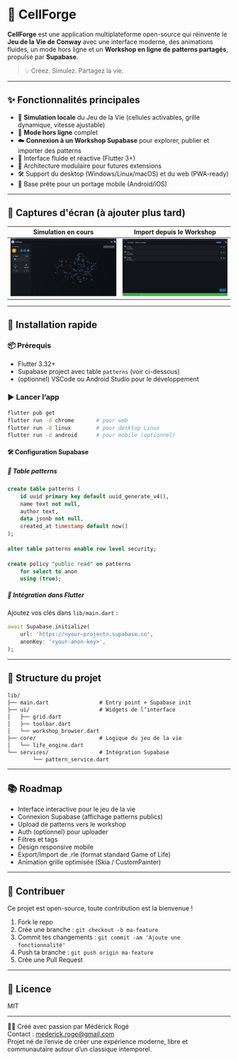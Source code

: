 # 🧬 CellForge

**CellForge** est une application multiplateforme open-source qui réinvente le
**Jeu de la Vie de Conway** avec une interface moderne, des animations fluides,
un mode hors ligne et un **Workshop en ligne de patterns partagés**, propulsé
par **Supabase**.

> 💡 Créez. Simulez. Partagez la vie.

---

## ✨ Fonctionnalités principales

- 🔁 **Simulation locale** du Jeu de la Vie (cellules activables, grille
  dynamique, vitesse ajustable)
- 💾 **Mode hors ligne** complet
- ☁️ **Connexion à un Workshop Supabase** pour explorer, publier et importer des
  patterns
- 🎨 Interface fluide et réactive (Flutter 3+)
- 🧱 Architecture modulaire pour futures extensions
- 🛠️ Support du desktop (Windows/Linux/macOS) et du web (PWA-ready)
- 📱 Base prête pour un portage mobile (Android/iOS)

---

## 📸 Captures d'écran (à ajouter plus tard)

| Simulation en cours    | Import depuis le Workshop      |
| ---------------------- | ------------------------------ |
| ![grid](docs/grid.png) | ![workshop](docs/workshop.png) |

---

## 🚀 Installation rapide

### 📦 Prérequis

- Flutter 3.32+
- Supabase project avec table `patterns` (voir ci-dessous)
- (optionnel) VSCode ou Android Studio pour le développement

### ▶️ Lancer l’app

```bash
flutter pub get
flutter run -d chrome       # pour web
flutter run -d linux        # pour desktop Linux
flutter run -d android      # pour mobile (optionnel)
```

#### 🛠️ Configuration Supabase

##### 🎯 Table patterns

```sql
create table patterns (
    id uuid primary key default uuid_generate_v4(),
    name text not null,
    author text,
    data jsonb not null,
    created_at timestamp default now()
);

alter table patterns enable row level security;

create policy "public read" on patterns
    for select to anon
    using (true);
```

##### 🔑 Intégration dans Flutter

Ajoutez vos clés dans `lib/main.dart` :

```dart
await Supabase.initialize(
    url: 'https://<your-project>.supabase.co',
    anonKey: '<your-anon-key>',
);
```

---

## 🧩 Structure du projet

```
lib/
├── main.dart                # Entry point + Supabase init
├── ui/                      # Widgets de l’interface
│   ├── grid.dart
│   ├── toolbar.dart
│   └── workshop_browser.dart
├── core/                    # Logique du jeu de la vie
│   └── life_engine.dart
└── services/                # Intégration Supabase
        └── pattern_service.dart
```

---

## 📚 Roadmap

- Interface interactive pour le jeu de la vie
- Connexion Supabase (affichage patterns publics)
- Upload de patterns vers le workshop
- Auth (optionnel) pour uploader
- Filtres et tags
- Design responsive mobile
- Export/Import de .rle (format standard Game of Life)
- Animation grille optimisée (Skia / CustomPainter)

---

## 🤝 Contribuer

Ce projet est open-source, toute contribution est la bienvenue !

1. Fork le repo
2. Crée une branche : `git checkout -b ma-feature`
3. Commit tes changements : `git commit -am 'Ajoute une fonctionnalité'`
4. Push ta branche : `git push origin ma-feature`
5. Crée une Pull Request

---

## 🪪 Licence

MIT

---

👨‍💻 Créé avec passion par Médérick Rogé\
Contact : mederick.roge@gmail.com\
Projet né de l’envie de créer une expérience moderne, libre et communautaire
autour d’un classique intemporel.
